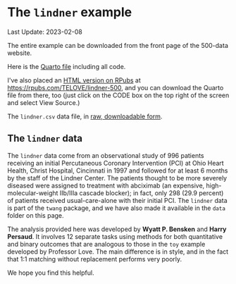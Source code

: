 # The `lindner` example

Last Update: 2023-02-08

The entire example can be downloaded from the front page of the 500-data website.

Here is the [Quarto file](https://github.com/THOMASELOVE/500-data/blob/master/lindner/lindner.qmd) including all code.

I've also placed an [HTML version on RPubs](https://rpubs.com/TELOVE/lindner-500) at https://rpubs.com/TELOVE/lindner-500, and you can download the Quarto file from there, too (just click on the CODE box on the top right of the screen and select View Source.)

The `lindner.csv` data file, in [raw, downloadable form](https://raw.githubusercontent.com/THOMASELOVE/500-data/master/lindner/data/lindner.csv).

## The `lindner` data

The `lindner` data come from an observational study of 996 patients receiving an initial Percutaneous Coronary Intervention (PCI) at Ohio Heart Health, Christ Hospital, Cincinnati in 1997 and followed for at least 6 months by the staff of the Lindner Center. The patients thought to be more severely diseased were assigned to treatment with abciximab (an expensive, high-molecular-weight IIb/IIIa cascade blocker); in fact, only 298 (29.9 percent) of patients received usual-care-alone with their initial PCI. The `lindner` data is part of the `twang` package, and we have also made it available in the `data` folder on this page.

The analysis provided here was developed by **Wyatt P. Bensken** and **Harry Persaud**. It involves 12 separate tasks using methods for both quantitative and binary outcomes that are analogous to those in the `toy` example developed by Professor Love. The main difference is in style, and in the fact that 1:1 matching without replacement performs very poorly.

We hope you find this helpful.

